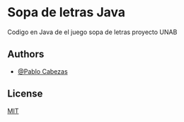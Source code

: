 # Sopa de letras Java

Codigo en Java de el juego sopa de letras proyecto UNAB




## Authors

- [@Pablo Cabezas](https://www.github.com/pcabezas98)


## License

[MIT](https://choosealicense.com/licenses/mit/)

